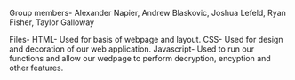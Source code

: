 Group members- Alexander Napier, Andrew Blaskovic, Joshua Lefeld,
Ryan Fisher, Taylor Galloway

Files- 
HTML- Used for basis of webpage and layout.
CSS- Used for design and decoration of our web application.
Javascript- Used to run our functions and allow our wedpage to perform decryption,
encyption and other features.